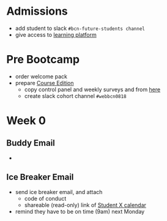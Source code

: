 # Admissions

- add student to slack `#bcn-future-students channel`
- give access to [learning platform](http://learn.ironhack.com/admin)

# Pre Bootcamp

- order welcome pack
- prepare [Course Edition](https://drive.google.com/drive/folders/0BzhYpuiOM4SARms5SEc0UFpoYTQ)
  - copy control panel and weekly surveys and from [here](https://drive.google.com/drive/folders/1mxszdU4-GK246RVURziMgm4bk539VGv7)
  - create slack cohort channel `#webbcn0818`

# Week 0

## Buddy Email

- 

## Ice Breaker Email

- send ice breaker email, and attach
  - code of conduct
  - shareable (read-only) link of [Student X calendar](https://drive.google.com/drive/folders/19PTSCkEyJZy4Q9dxJx8nYRsLFK9gCHdq)
- remind they have to be on time (9am) next Monday
